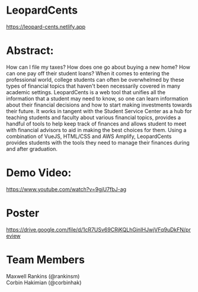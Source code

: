 # LeopardCents
https://leopard-cents.netlify.app

# Abstract:
How can I file my taxes? How does one go about buying a new home? How can one pay off their student loans? When it comes to entering the professional world, college students can often be overwhelmed by these types of financial topics that haven't been necessarily covered in many academic settings. LeopardCents is a web tool that unifies all the information that a student may need to know, so one can learn information about their financial decisions and how to start making investments towards their future. It works in tangent with the Student Service Center as a hub for teaching students and faculty about various financial topics, provides a handful of tools to help keep track of finances and allows student to meet with financial advisors to aid in making the best choices for them. Using a combination of VueJS, HTML/CSS and AWS Amplify, LeopardCents provides students with the tools they need to manage their finances during and after graduation.

# Demo Video:
https://www.youtube.com/watch?v=9gjU7fbJ-ag

# Poster
https://drive.google.com/file/d/1cR7USv69CRjKQLhGinIHJwjVFq9uDkFN/preview

# Team Members
Maxwell Rankins (@rankinsm)\
Corbin Hakimian (@corbinhak)
